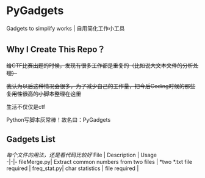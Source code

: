 # PyGadgets
Gadgets to simplify works | 自用简化工作小工具

## Why I Create This Repo？
~~给CTF比赛出题的时候，发现有很多工作都是重复的（比如说大文本文件的分析处理）~~

~~我认为以后这种情况会很多，为了减少自己的工作量，把今后Coding时候的那些复用性很高的小脚本整理在这里~~

生活不仅仅是ctf

Python写脚本灰常棒！故名曰：PyGadgets
## Gadgets List
*每个文件的用法，还是看代码比较好*
File | Description |  Usage  
-|-|-
 fileMerge.py| Extract common numbers from two files | *two *.txt file required |
 freq_stat.py| char statistics  | file required |
